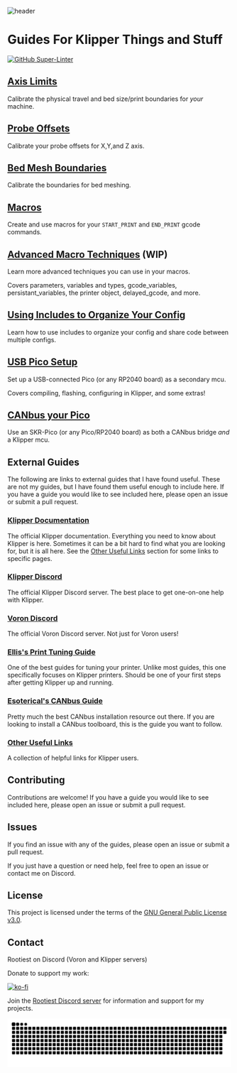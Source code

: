 <!--
 Copyright (C) 2022 Chris Laprade (chris@rootiest.com)

 This file is part of zippy_guides.

 zippy_guides is free software: you can redistribute it and/or modify
 it under the terms of the GNU General Public License as published by
 the Free Software Foundation, either version 3 of the License, or
 (at your option) any later version.

 zippy_guides is distributed in the hope that it will be useful,
 but WITHOUT ANY WARRANTY; without even the implied warranty of
 MERCHANTABILITY or FITNESS FOR A PARTICULAR PURPOSE.  See the
 GNU General Public License for more details.

 You should have received a copy of the GNU General Public License
 along with zippy_guides.  If not, see <http://www.gnu.org/licenses/>.
-->

![header](resources/pretty_header.png)

# Guides For Klipper Things and Stuff

[![GitHub Super-Linter](https://github.com/rootiest/zippy_guides/workflows/Lint%20Code%20Base/badge.svg)](https://github.com/marketplace/actions/super-linter)

## [Axis Limits](guides/axis_limits.md)

Calibrate the physical travel and bed size/print boundaries for _your_ machine.

## [Probe Offsets](guides/probe.md)

Calibrate your probe offsets for X,Y,and Z axis.

## [Bed Mesh Boundaries](guides/mesh.md)

Calibrate the boundaries for bed meshing.

## [Macros](guides/macros.md)

Create and use macros for your `START_PRINT` and `END_PRINT` gcode commands.

## [Advanced Macro Techniques](guides/variables.md) (WIP)

Learn more advanced techniques you can use in your macros.

Covers parameters, variables and types, gcode_variables, persistant_variables, the printer object, delayed_gcode, and more.

## [Using Includes to Organize Your Config](guides/includes.md)

Learn how to use includes to organize your config and share code between multiple configs.

## [USB Pico Setup](guides/usb-pico.md)

Set up a USB-connected Pico (or any RP2040 board) as a secondary mcu.

Covers compiling, flashing, configuring in Klipper, and some extras!

## [CANbus your Pico](guides/pico_can.md)

Use an SKR-Pico (or any Pico/RP2040 board) as both a CANbus bridge _and_ a Klipper mcu.

## External Guides

The following are links to external guides that I have found useful. These are not my guides, but I have found them useful enough to include here. If you have a guide you would like to see included here, please open an issue or submit a pull request.

### [Klipper Documentation](https://www.klipper3d.org/)

The official Klipper documentation. Everything you need to know about Klipper is here. Sometimes it can be a bit hard to find what you are looking for, but it is all here. See the [Other Useful Links](guides/links.md) section for some links to specific pages.

### [Klipper Discord](https://discord.klipper3d.org/)

The official Klipper Discord server. The best place to get one-on-one help with Klipper.

### [Voron Discord](https://discord.com/invite/voron)

The official Voron Discord server. Not just for Voron users!

### [Ellis's Print Tuning Guide](https://ellis3dp.com/Print-Tuning-Guide/)

One of the best guides for tuning your printer. Unlike most guides, this one specifically focuses on Klipper printers. Should be one of your first steps after getting Klipper up and running.

### [Esoterical's CANbus Guide](https://github.com/Esoterical/voron_canbus)

Pretty much the best CANbus installation resource out there. If you are looking to install a CANbus toolboard, this is the guide you want to follow.

### [Other Useful Links](guides/links.md)

A collection of helpful links for Klipper users.

## Contributing

Contributions are welcome! If you have a guide you would like to see included here, please open an issue or submit a pull request.

## Issues

If you find an issue with any of the guides, please open an issue or submit a pull request.

If you just have a question or need help, feel free to open an issue or contact me on Discord.

## License

This project is licensed under the terms of the [GNU General Public License v3.0](LICENSE).

## Contact

Rootiest on Discord (Voron and Klipper servers)

Donate to support my work:

[![ko-fi](https://ko-fi.com/img/githubbutton_sm.svg)](https://ko-fi.com/rootiest)

Join the [Rootiest Discord server](http://rootiest.com/discord.html) for information and support for my projects.

<picture>
  <source media="(prefers-color-scheme: dark)" srcset="resources/github-snake-dark.svg">
  <source media="(prefers-color-scheme: light)" srcset="resources/github-snake.svg">
  <img alt="Shows a snake consuming the squares from the rootiest contributions graph." src="resources/github-snake.svg">
</picture>
